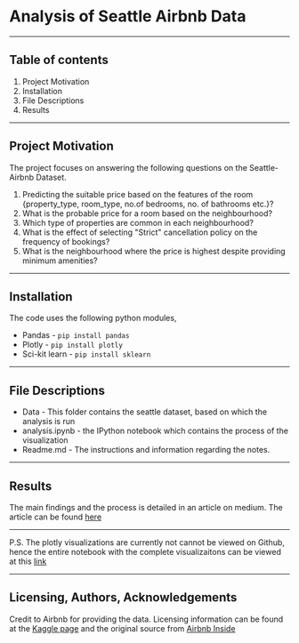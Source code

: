 # Analysis of Seattle Airbnb Data
---
## Table of contents
1. Project Motivation
2. Installation
3. File Descriptions
4. Results

---
## Project Motivation

 The project focuses on answering the following questions on the Seattle-Airbnb Dataset. 
1. Predicting the suitable price based on the features of the room {property_type, room_type, no.of bedrooms, no. of bathrooms etc.}?
2. What is the probable price for a room based on the neighbourhood?
3. Which type of properties are common in each neighbourhood?
4. What is the effect of selecting "Strict" cancellation policy on the frequency of bookings?
5. What is the neighbourhood where the price is highest despite providing minimum amenities?
---
## Installation

The code uses the following python modules,
- Pandas - `pip install pandas`
- Plotly - `pip install plotly`
- Sci-kit learn - `pip install sklearn`


---
## File Descriptions
* Data - This folder contains the seattle dataset, based on which the analysis is run
* analysis.ipynb - the IPython notebook which contains the process of the visualization
* Readme.md - The instructions and information regarding the notes.

---
## Results
The main findings and the process is detailed in an article on medium. The article can be found [here]()


---

P.S. The plotly visualizations are currently not cannot be viewed on Github, hence the entire notebook with the complete visualizaitons can be viewed at this [link](https://nbviewer.org/github/Akhil-Theerthala/Seattle-Airbnb-Analysis/blob/main/analysis.ipynb) 

---
## Licensing, Authors, Acknowledgements

Credit to Airbnb for providing the data. Licensing information can be found at the [Kaggle page](https://www.kaggle.com/datasets/airbnb/seattle) and the original source from [Airbnb Inside](http://insideairbnb.com/get-the-data/)
